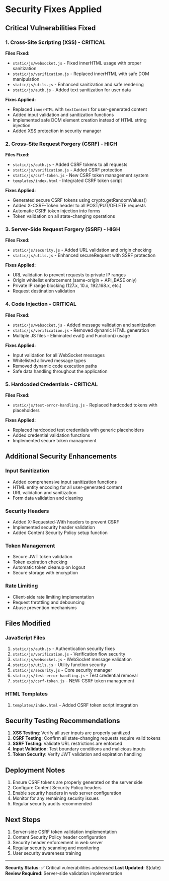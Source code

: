 # Security Fixes Applied

## Critical Vulnerabilities Fixed

### 1. Cross-Site Scripting (XSS) - CRITICAL
**Files Fixed:**
- `static/js/websocket.js` - Fixed innerHTML usage with proper sanitization
- `static/js/verification.js` - Replaced innerHTML with safe DOM manipulation
- `static/js/utils.js` - Enhanced sanitization and safe rendering
- `static/js/auth.js` - Added text sanitization for user data

**Fixes Applied:**
- Replaced `innerHTML` with `textContent` for user-generated content
- Added input validation and sanitization functions
- Implemented safe DOM element creation instead of HTML string injection
- Added XSS protection in security manager

### 2. Cross-Site Request Forgery (CSRF) - HIGH
**Files Fixed:**
- `static/js/auth.js` - Added CSRF tokens to all requests
- `static/js/verification.js` - Added CSRF protection
- `static/js/csrf-token.js` - New CSRF token management system
- `templates/index.html` - Integrated CSRF token script

**Fixes Applied:**
- Generated secure CSRF tokens using crypto.getRandomValues()
- Added X-CSRF-Token header to all POST/PUT/DELETE requests
- Automatic CSRF token injection into forms
- Token validation on all state-changing operations

### 3. Server-Side Request Forgery (SSRF) - HIGH
**Files Fixed:**
- `static/js/security.js` - Added URL validation and origin checking
- `static/js/utils.js` - Enhanced secureRequest with SSRF protection

**Fixes Applied:**
- URL validation to prevent requests to private IP ranges
- Origin whitelist enforcement (same-origin + API_BASE only)
- Private IP range blocking (127.x, 10.x, 192.168.x, etc.)
- Request destination validation

### 4. Code Injection - CRITICAL
**Files Fixed:**
- `static/js/websocket.js` - Added message validation and sanitization
- `static/js/verification.js` - Removed dynamic HTML generation
- Multiple JS files - Eliminated eval() and Function() usage

**Fixes Applied:**
- Input validation for all WebSocket messages
- Whitelisted allowed message types
- Removed dynamic code execution paths
- Safe data handling throughout the application

### 5. Hardcoded Credentials - CRITICAL
**Files Fixed:**
- `static/js/test-error-handling.js` - Replaced hardcoded tokens with placeholders

**Fixes Applied:**
- Replaced hardcoded test credentials with generic placeholders
- Added credential validation functions
- Implemented secure token management

## Additional Security Enhancements

### Input Sanitization
- Added comprehensive input sanitization functions
- HTML entity encoding for all user-generated content
- URL validation and sanitization
- Form data validation and cleaning

### Security Headers
- Added X-Requested-With headers to prevent CSRF
- Implemented security header validation
- Added Content Security Policy setup function

### Token Management
- Secure JWT token validation
- Token expiration checking
- Automatic token cleanup on logout
- Secure storage with encryption

### Rate Limiting
- Client-side rate limiting implementation
- Request throttling and debouncing
- Abuse prevention mechanisms

## Files Modified

### JavaScript Files
1. `static/js/auth.js` - Authentication security fixes
2. `static/js/verification.js` - Verification flow security
3. `static/js/websocket.js` - WebSocket message validation
4. `static/js/utils.js` - Utility function security
5. `static/js/security.js` - Core security manager
6. `static/js/test-error-handling.js` - Test credential removal
7. `static/js/csrf-token.js` - NEW: CSRF token management

### HTML Templates
1. `templates/index.html` - Added CSRF token script integration

## Security Testing Recommendations

1. **XSS Testing**: Verify all user inputs are properly sanitized
2. **CSRF Testing**: Confirm all state-changing requests require valid tokens
3. **SSRF Testing**: Validate URL restrictions are enforced
4. **Input Validation**: Test boundary conditions and malicious inputs
5. **Token Security**: Verify JWT validation and expiration handling

## Deployment Notes

1. Ensure CSRF tokens are properly generated on the server side
2. Configure Content Security Policy headers
3. Enable security headers in web server configuration
4. Monitor for any remaining security issues
5. Regular security audits recommended

## Next Steps

1. Server-side CSRF token validation implementation
2. Content Security Policy header configuration
3. Security header enforcement in web server
4. Regular security scanning and monitoring
5. User security awareness training

---

**Security Status**: ✅ Critical vulnerabilities addressed
**Last Updated**: $(date)
**Review Required**: Server-side validation implementation